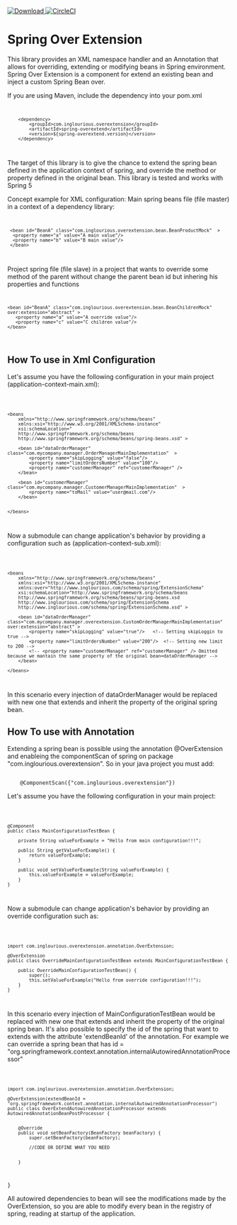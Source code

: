 [ ![Download](https://api.bintray.com/packages/giskard80/InglouriousBasterds/spring-overextend/images/download.svg) ](https://bintray.com/giskard80/InglouriousBasterds/spring-overextend/_latestVersion) [![CircleCI](https://circleci.com/gh/InglouriousBasterds/SpringOverExtend/tree/master.svg?style=svg)](https://circleci.com/gh/InglouriousBasterds/SpringOverExtend/tree/master)   

# Spring Over Extension
This library provides an XML namespace handler and an Annotation that allows for overriding, extending or modifying beans in Spring environment. 
Spring Over Extension is a component for extend an existing bean and inject a custom Spring Bean over.

If you are using Maven, include the dependency into your pom.xml
<code>

        <dependency>
            <groupId>com.inglourious.overextension</groupId>
            <artifactId>spring-overextend</artifactId>
            <version>${spring-overextend.version}</version>
        </dependency>

</code>

The target of this library is to give the chance to extend the spring bean defined in the application context of spring, and override the method or property defined in the original bean.
This library is tested and works with Spring 5 

Concept example for XML configuration:
Main spring beans file (file master) in a context of a dependency library:
<code>

     <bean id="BeanA" class="com.inglourious.overextension.bean.BeanProductMock"  >
      <property name="a" value="A main value"/>
      <property name="b" value="B main value"/>
     </bean>
 
</code>

Project spring file (file slave) in a project that wants to override some method of the parent without change the parent bean id but inhering his properties and functions
<code>

    <bean id="BeanA" class="com.inglourious.overextension.bean.BeanChildrenMock" over:extension="abstract" >
       <property name="a" value="A override value"/>
       <property name="c" value="C children value"/>
    </bean>

</code>



## How To use in Xml Configuration

Let's assume you have the following configuration in your main project (application-context-main.xml):

<code>

    <beans 
        xmlns="http://www.springframework.org/schema/beans"
	    xmlns:xsi="http://www.w3.org/2001/XMLSchema-instance"
	    xsi:schemaLocation="
        http://www.springframework.org/schema/beans
        http://www.springframework.org/schema/beans/spring-beans.xsd" >
	
        <bean id="dataOrderManager" class="com.mycompany.manager.OrderManagerMainImplementation"  >
            <property name="skipLogging" value="false"/>
            <property name="limitOrdersNumber" value="100"/>
            <property name="customerManager" ref="customerManager" />
        </bean>
	
        <bean id="customerManager" class="com.mycompany.manager.CustomerManagerMainImplementation"  >
            <property name="toMail" value="user@mail.com"/>
        </bean>
	

    </beans>

</code>

Now a submodule can change application's behavior by providing a configuration such as (application-context-sub.xml):

<code>

    <beans 
        xmlns="http://www.springframework.org/schema/beans"
	    xmlns:xsi="http://www.w3.org/2001/XMLSchema-instance"
	    xmlns:over="http://www.inglourious.com/schema/spring/ExtensionSchema"
	    xsi:schemaLocation="http://www.springframework.org/schema/beans
		http://www.springframework.org/schema/beans/spring-beans.xsd
        http://www.inglourious.com/schema/spring/ExtensionSchema
        http://www.inglourious.com/schema/spring/ExtensionSchema.xsd" >

        <bean id="dataOrderManager" class="com.mycompany.manager.overextension.CustomOrderManagerMainImplementation"  over:extension="abstract" >
            <property name="skipLogging" value="true"/>   <!-- Setting skipLoggin to true -->
            <property name="limitOrdersNumber" value="200"/>  <!-- Setting new limit to 200 -->
            <!-- <property name="customerManager" ref="customerManager" /> Omitted because we mantain the same property of the original bean=dataOrderManager -->
        </bean>
           	
    </beans>

</code>


In this scenario every injection of dataOrderManager would be replaced with new one that extends and inherit the property of the original spring bean.


## How To use with Annotation
Extending a spring bean is possible using the annotation @OverExtension and enableing the componentScan of spring
on package "com.inglourious.overextension". So in your java project you must add:

<code>
    @ComponentScan({"com.inglourious.overextension"})
</code>


Let's assume you have the following configuration in your main project:

<code>

    @Component
    public class MainConfigurationTestBean {
    
        private String valueForExample = "Hello from main configuration!!!";

        public String getValueForExample() {
            return valueForExample;
        }
    
        public void setValueForExample(String valueForExample) {
            this.valueForExample = valueForExample;
        }    
    }

</code>


Now a submodule can change application's behavior by providing an override configuration such as:

<code>

    import com.inglourious.overextension.annotation.OverExtension;
    
    @OverExtension
    public class OverrideMainConfigurationTestBean extends MainConfigurationTestBean {
    
        public OverrideMainConfigurationTestBean() {
            super();
            this.setValueForExample("Hello from override configuration!!!");
        }
    }

</code>

In this scenario every injection of MainConfigurationTestBean would be replaced with new one that extends and inherit the property of the original spring bean.
It's also possible to specify the id of the spring that want to extends with the attribute 'extendBeanId' of the annotation. 
For example we can override a spring bean that has id = "org.springframework.context.annotation.internalAutowiredAnnotationProcessor"
 
<code>

    import com.inglourious.overextension.annotation.OverExtension;
    
    @OverExtension(extendBeanId = "org.springframework.context.annotation.internalAutowiredAnnotationProcessor")
    public class OverExtendAutowiredAnnotationProcessor extends AutowiredAnnotationBeanPostProcessor {

    
        @Override
        public void setBeanFactory(BeanFactory beanFactory) {
            super.setBeanFactory(beanFactory);
    
            //CODE OR DEFINE WHAT YOU NEED
            
            
        }

}
</code>
 
All autowired dependencies to bean will see the modifications made by the OverExtension, so you are able to modify every bean in the registry of spring, reading at startup of the application.

 
 
 

